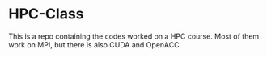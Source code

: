# HPC-Class

This is a repo containing the codes worked on a HPC course. Most of them work on MPI, but there is also CUDA and OpenACC.
